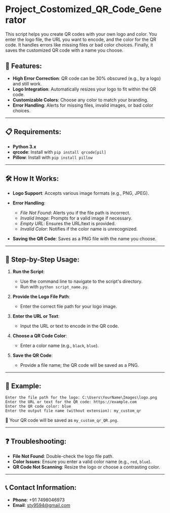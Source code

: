 # Project_Costomized_QR_Code_Generator
This script helps you create QR codes with your own logo and color. You enter the logo file, the URL you want to encode, and the color for the QR code. It handles errors like missing files or bad color choices. Finally, it saves the customized QR code with a name you choose.



## 🚀 **Features:**

- **High Error Correction**: QR code can be 30% obscured (e.g., by a logo) and still work.
- **Logo Integration**: Automatically resizes your logo to fit within the QR code.
- **Customizable Colors**: Choose any color to match your branding.
- **Error Handling**: Alerts for missing files, invalid images, or bad color choices.

---

## 📋 **Requirements:**

- **Python 3.x**
- **qrcode**: Install with `pip install qrcode[pil]`
- **Pillow**: Install with `pip install pillow`

---

## 🛠️ **How It Works:**

- **Logo Support**: Accepts various image formats (e.g., PNG, JPEG).
- **Error Handling**:
  - *File Not Found*: Alerts you if the file path is incorrect.
  - *Invalid Image*: Prompts for a valid image if necessary.
  - *Empty URL*: Ensures the URL/text is provided.
  - *Invalid Color*: Notifies if the color name is unrecognized.

- **Saving the QR Code**: Saves as a PNG file with the name you choose.

---

## 📌 **Step-by-Step Usage:**

1. **Run the Script**:
   - Use the command line to navigate to the script's directory.
   - Run with `python script_name.py`.

2. **Provide the Logo File Path**:
   - Enter the correct file path for your logo image.

3. **Enter the URL or Text**:
   - Input the URL or text to encode in the QR code.

4. **Choose a QR Code Color**:
   - Enter a color name (e.g., `black`, `blue`).

5. **Save the QR Code**:
   - Provide a file name; the QR code will be saved as a PNG.

---

## 📝 **Example**:

```plaintext
Enter the file path for the logo: C:\Users\YourName\Images\logo.png
Enter the URL or text for the QR code: https://example.com
Enter the QR code color: blue
Enter the output file name (without extension): my_custom_qr
```

🎉 Your QR code will be saved as `my_custom_qr_QR.png`.

---

## ❓ **Troubleshooting**:

- **File Not Found**: Double-check the logo file path.
- **Color Issues**: Ensure you enter a valid color name (e.g., `red`, `blue`).
- **QR Code Not Scanning**: Resize the logo or choose a contrasting color.

---

## 📞 **Contact Information:**

- **Phone**: +91 7498046973
- **Email**: [sty9594@gmail.com](mailto:sty9594@gmail.com)
